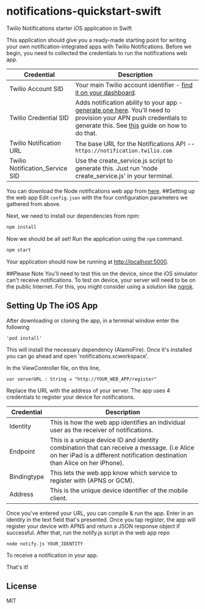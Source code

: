 # notifications-quickstart-swift

Twilio Notifications starter iOS application in Swift

This application should give you a ready-made starting point for writing your
own notification-integrated apps with Twilio Notifications. Before we begin, you need to collected the credentials to run the notifications web app. 

Credential | Description
---------- | -----------
Twilio Account SID | Your main Twilio account identifier - [find it on your dashboard](https://www.twilio.com/user/account/settings).
Twilio Credential SID | Adds notification ability to your app - [generate one here](https://www.twilio.com/user/account/ip-messaging/credentials). You'll need to provision your APN push credentials to generate this. See [this](https://www.twilio.com/docs/api/ip-messaging/guides/push-notifications-ios) guide on how to do that.
Twilio Notification URL | The base URL for the Notifications API -- `https://notification.twilio.com`
Twilio Notification_Service SID | Use the create_service.js script to generate this. Just run 'node create_service.js' in your terminal.

You can download the Node notifications web app from [here](https://github.com/TwilioDevEd/notifications-quickstart-node).
##Setting up the web app
Edit `config.json` with the four configuration parameters we gathered from above.

Next, we need to install our dependencies from npm:

```bash
npm install
```

Now we should be all set! Run the application using the `npm` command.

```bash
npm start
```

Your application should now be running at [http://localhost:5000](http://localhost:5000). 

##Please Note
You'll need to test this on the device, since the iOS simulator can't receive notifications. To test on device, your server will need to be on the public Internet. For this, you might consider using a solution like [ngrok](https://ngrok.com/).

## Setting Up The iOS App
After downloading or cloning the app, in a terminal window enter the following

    'pod install'

This will install the necessary dependency (AlamoFire). Once it's installed you
can go ahead and open 'notifications.xcworkspace'. 

In the ViewController file, on this line,

    var serverURL : String = "http://YOUR_WEB_APP/register"

Replace the URL with the address of your server. The app uses 4 credentials to register your device for notifications.

Credential | Description
---------- | -----------
Identity | This is how the web app identifies an individual user as the receiver of notifications.
Endpoint | This is a unique device ID and identity combination that can receive a message. (i.e Alice on her iPad is a different notification destination than Alice on her iPhone).
Bindingtype | This lets the web app know which service to register with (APNS or GCM).
Address | This is the unique device identifier of the mobile client.

Once you've entered your URL, you can compile & run the app. Enter in an identity in the text field that's presented. Once you tap register, the app will register your device with APNS and return a JSON response object if successful. After that, run the notify.js script in the web app repo

    node notify.js YOUR_IDENTITY

To receive a notification in your app. 

That's it!

## License

MIT
